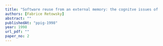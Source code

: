 ```yaml
---
title: "Software reuse from an external memory: the cognitve issues of support tools"
authors: [Fabrice Retowsky]
abstract: ""
publishedAt: "ppig-1998"
year: 1998
url_pdf: ""
paper_no: 2
---
```

